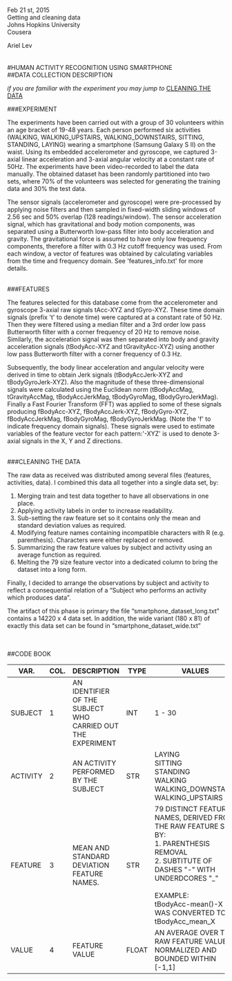 Feb 21 st, 2015  
Getting and cleaning data   
Johns Hopkins University   
Cousera

Ariel Lev
<br/>
<br/>
<br/>
#HUMAN ACTIVITY RECOGNITION USING SMARTPHONE
<br/>
##DATA COLLECTION DESCRIPTION
<br/>

  _if you are familiar with the experiment you may jump to_ [CLEANING THE DATA](https://github.com/ariellev/GettingAndCleaningData/blob/master/CodeBook.md#cleaning-the-data)
<br/>

###EXPERIMENT

The experiments have been carried out with a group of 30 volunteers within an age bracket of 19-48 years. 
Each person performed six activities (WALKING, WALKING_UPSTAIRS, WALKING_DOWNSTAIRS, SITTING, STANDING, LAYING) 
wearing a smartphone (Samsung Galaxy S II) on the waist. Using its embedded accelerometer and gyroscope, 
we captured 3-axial linear acceleration and 3-axial angular velocity at a constant rate of 50Hz. 
The experiments have been video-recorded to label the data manually. 
The obtained dataset has been randomly partitioned into two sets, where 70% of the volunteers was selected for 
generating the training data and 30% the test data.

The sensor signals (accelerometer and gyroscope) were pre-processed by applying noise filters and then sampled in 
fixed-width sliding windows of 2.56 sec and 50% overlap (128 readings/window). 
The sensor acceleration signal, which has gravitational and body motion components, 
was separated using a Butterworth low-pass filter into body acceleration and gravity. 
The gravitational force is assumed to have only low frequency components, therefore a filter with 0.3 Hz cutoff frequency 
was used. From each window, a vector of features was obtained by calculating variables from the time and frequency domain. 
See 'features_info.txt' for more details.

<br/>
###FEATURES

The features selected for this database come from the accelerometer and gyroscope 3-axial raw signals tAcc-XYZ and tGyro-XYZ. 
These time domain signals (prefix 't' to denote time) were captured at a constant rate of 50 Hz. 
Then they were filtered using a median filter and a 3rd order low pass Butterworth filter with a corner frequency 
of 20 Hz to remove noise. Similarly, the acceleration signal was then separated into body and gravity acceleration 
signals (tBodyAcc-XYZ and tGravityAcc-XYZ) using another low pass Butterworth filter with a corner frequency of 0.3 Hz.

Subsequently, the body linear acceleration and angular velocity were derived in time to obtain Jerk signals 
(tBodyAccJerk-XYZ and tBodyGyroJerk-XYZ). Also the magnitude of these three-dimensional signals were 
calculated using the Euclidean norm (tBodyAccMag, tGravityAccMag, tBodyAccJerkMag, tBodyGyroMag, tBodyGyroJerkMag).
Finally a Fast Fourier Transform (FFT) was applied to some of these signals producing fBodyAcc-XYZ, 
fBodyAccJerk-XYZ, fBodyGyro-XYZ, fBodyAccJerkMag, fBodyGyroMag, fBodyGyroJerkMag. (Note the 'f' to 
indicate frequency domain signals).
These signals were used to estimate variables of the feature vector for each pattern:'-XYZ' 
is used to denote 3-axial signals in the X, Y and Z directions.

<br/>
###CLEANING THE DATA

The raw data as received was distributed among several files (features, activities, data). I combined this data all together into a single data set, by: 

1.	Merging train and test data together to have all observations in one place.
2.	Applying activity labels in order to increase readability.
3.	Sub-setting the raw feature set so it contains only the mean and standard deviation values as required. 
4.	Modifying feature names containing incompatible characters with R (e.g. parenthesis). Characters were either replaced or removed. 
5.	Summarizing the raw feature values by subject and activity using an average function as required.
6.	Melting the 79 size feature vector into a dedicated column to bring the dataset into a long form.

Finally, I decided to arrange the observations by subject and activity to reflect a consequential relation of a “Subject who performs an activity which produces data”.

The artifact of this phase is primary the file “smartphone_dataset_long.txt” contains a 14220 x 4 data set. In addition, the wide variant (180 x 81) of exactly this data set can be found in “smartphone_dataset_wide.txt” 

<br/>
<br/>
##CODE BOOK
<br/>

| VAR.      |  COL. | DESCRIPTION                                                   | TYPE  | VALUES  |
|---        |---    |---                                                            |---    |---      |
|  SUBJECT  |   1   | AN IDENTIFIER OF THE SUBJECT WHO CARRIED OUT THE EXPERIMENT   | INT   | 1 - 30  |
|  ACTIVITY |   2   | AN ACTIVITY PERFORMED BY THE SUBJECT                          | STR   | LAYING <br/> SITTING<br/> STANDING<br/> WALKING<br/> WALKING_DOWNSTAIRS<br/> WALKING_UPSTAIRS|
|  FEATURE  |   3   | MEAN AND STANDARD DEVIATION FEATURE NAMES.                    | STR   | 79 DISTINCT FEATURE NAMES, DERIVED FROM THE RAW FEATURE SET BY:   <br/> 1. PARENTHESIS REMOVAL <br/> 2. SUBTITUTE OF DASHES "-" WITH UNDERDCORES "_"  <br/> <br/> EXAMPLE: <br/>tBodyAcc-mean()-X <br/>WAS CONVERTED TO <br/>tBodyAcc_mean_X| |
|  VALUE    |   4   | FEATURE VALUE                                                 | FLOAT | AN AVERAGE OVER THE RAW FEATURE VALUES, NORMALIZED AND BOUNDED WITHIN [-1,1]        |
